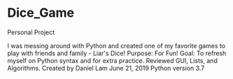 # Dice_Game
Personal Project

I was messing around with Python and created one of my favorite games to play with friends and family - Liar's Dice!
Purpose: For Fun! Goal: To refresh myself on Python syntax and for extra practice. Reviewed GUI, Lists, and Algorithms.
Created by Daniel Lam June 21, 2019 Python version 3.7
